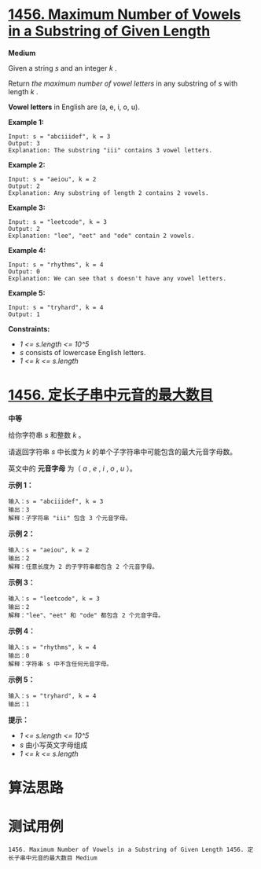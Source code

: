 # [1456. Maximum Number of Vowels in a Substring of Given Length][enTitle]

**Medium**

Given a string  *s*  and an integer  *k* .

Return  *the maximum number of vowel letters*  in any substring of  *s*  with length  *k* .

**Vowel letters**  in English are (a, e, i, o, u).



**Example 1:** 

```
Input: s = "abciiidef", k = 3
Output: 3
Explanation: The substring "iii" contains 3 vowel letters.

```

**Example 2:** 

```
Input: s = "aeiou", k = 2
Output: 2
Explanation: Any substring of length 2 contains 2 vowels.

```

**Example 3:** 

```
Input: s = "leetcode", k = 3
Output: 2
Explanation: "lee", "eet" and "ode" contain 2 vowels.

```

**Example 4:** 

```
Input: s = "rhythms", k = 4
Output: 0
Explanation: We can see that s doesn't have any vowel letters.

```

**Example 5:** 

```
Input: s = "tryhard", k = 4
Output: 1

```



**Constraints:** 

-  *1 <= s.length <= 10^5*  
-  *s*  consists of lowercase English letters. 
-  *1 <= k <= s.length* 


# [1456. 定长子串中元音的最大数目][cnTitle]

**中等**

给你字符串  *s*  和整数  *k*  。

请返回字符串  *s*  中长度为  *k*  的单个子字符串中可能包含的最大元音字母数。

英文中的 **元音字母** 为（ *a* ,  *e* ,  *i* ,  *o* ,  *u* ）。



**示例 1：** 

```
输入：s = "abciiidef", k = 3
输出：3
解释：子字符串 "iii" 包含 3 个元音字母。

```

**示例 2：** 

```
输入：s = "aeiou", k = 2
输出：2
解释：任意长度为 2 的子字符串都包含 2 个元音字母。

```

**示例 3：** 

```
输入：s = "leetcode", k = 3
输出：2
解释："lee"、"eet" 和 "ode" 都包含 2 个元音字母。

```

**示例 4：** 

```
输入：s = "rhythms", k = 4
输出：0
解释：字符串 s 中不含任何元音字母。

```

**示例 5：** 

```
输入：s = "tryhard", k = 4
输出：1

```



**提示：** 

-  *1 <= s.length <= 10^5*  
-  *s*  由小写英文字母组成 
-  *1 <= k <= s.length* 




# 算法思路

# 测试用例
```
1456. Maximum Number of Vowels in a Substring of Given Length 1456. 定长子串中元音的最大数目 Medium
```

[enTitle]: https://leetcode.com/problems/maximum-number-of-vowels-in-a-substring-of-given-length/
[cnTitle]: https://leetcode-cn.com/problems/maximum-number-of-vowels-in-a-substring-of-given-length/

